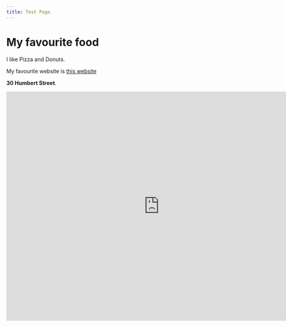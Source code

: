 ```yaml
---
title: Test Page
---
```

# My favourite food

I like Pizza and Donuts. 

My favourite website is [this website](utmc-official.ca/info)

**30 Humbert Street**.

<iframe src="https://www.google.com/maps/embed?pb=!1m18!1m12!1m3!1d2887.1037295266788!2d-79.4232134842772!3d43.64601016091323!2m3!1f0!2f0!3f0!3m2!1i1024!2i768!4f13.1!3m3!1m2!1s0x882b34fe8ca8c9c1%3A0x489e6344e7120e99!2s30%20Humbert%20St%2C%20Toronto%2C%20ON%20M6J%203A9!5e0!3m2!1sen!2sca!4v1576197784167!5m2!1sen!2sca" width="800" height="600" frameborder="0" style="border:0;" allowfullscreen=""></iframe>
